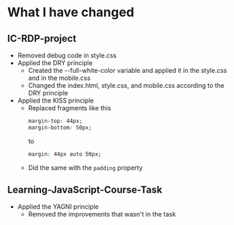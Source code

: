 # What I have changed
## IC-RDP-project
 - Removed debug code in style.css
 - Applied the DRY principle
   - Created the --full-white-color variable and applied it in the style.css and in the mobile.css
   - Changed the index.html, style.css, and mobile.css according to the DRY principle
 - Applied the KISS principle
   - Replaced fragments like this
     ```css
	 margin-top: 44px;
	 margin-bottom: 50px;
	 ```  
	 to
	 ```css
	 margin: 44px auto 50px;
	 ```
   - Did the same with the `padding` property

## Learning-JavaScript-Course-Task
 - Applied the YAGNI principle
   - Removed the improvements that wasn't in the task